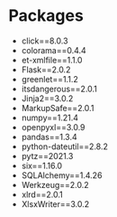 # Packages

* click==8.0.3
* colorama==0.4.4
* et-xmlfile==1.1.0
* Flask==2.0.2
* greenlet==1.1.2
* itsdangerous==2.0.1
* Jinja2==3.0.2
* MarkupSafe==2.0.1
* numpy==1.21.4
* openpyxl==3.0.9
* pandas==1.3.4
* python-dateutil==2.8.2
* pytz==2021.3
* six==1.16.0
* SQLAlchemy==1.4.26
* Werkzeug==2.0.2
* xlrd==2.0.1
* XlsxWriter==3.0.2
